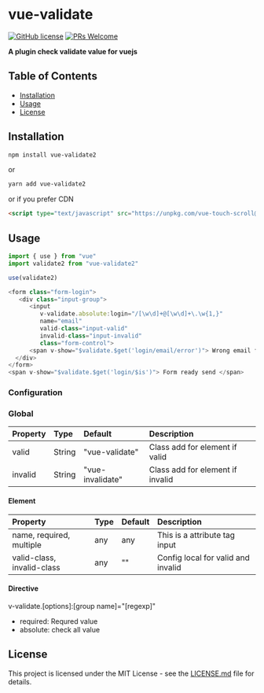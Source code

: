 # vue-validate
[![GitHub license](https://img.shields.io/badge/license-MIT-blue.svg)](https://github.com/nguyenthanh1995/vue-validate2/blob/master/LICENSE)  [![PRs Welcome](https://img.shields.io/badge/PRs-welcome-brightgreen.svg)](#)

**A plugin check validate value for vuejs**


## Table of Contents
- [Installation](#installation)
- [Usage](#usage)
- [License](#license)

## Installation

``` bash
npm install vue-validate2
```

or

``` bash
yarn add vue-validate2
```

or if you prefer CDN

``` html
<script type="text/javascript" src="https://unpkg.com/vue-touch-scroll@latest/dist/vue-validate2.js"></script>
```

## Usage

``` JavaScript
import { use } from "vue"
import validate2 from "vue-validate2"

use(validate2)

```

``` vue.js
<form class="form-login">
   <div class="input-group">
      <input 
         v-validate.absolute:login="/[\w\d]+@[\w\d]+\.\w{1,}"
         name="email"
         valid-class="input-valid"
         invalid-class="input-invalid"
         class="form-control">
      <span v-show="$validate.$get('login/email/error')"> Wrong email format "{{ $validate.$get('login/email/value/0') }}" </span>
  </div>
</form>
<span v-show="$validate.$get('login/$is')"> Form ready send </span>
```

### Configuration

### Global

| Property | Type | Default | Description |
|:-|:-|:-|:-| 
| valid | String | "vue-validate" | Class add for element if valid |
| invalid | String | "vue-invalidate" | Class add for element if invalid |
 
#### Element

| Property | Type | Default | Description |
|:-|:-|:-|:-|
| name, required, multiple | any | any | This is a attribute tag input |
| valid-class, invalid-class | any | "" | Config local for valid and invalid |

#### Directive

v-validate.[options]:[group name]="[regexp]"
* required: Requred value
* absolute: check all value

## License

This project is licensed under the MIT License - see the [LICENSE.md](LICENSE.md) file for details.
